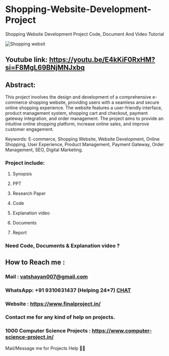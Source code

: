# Shopping-Website-Development-Project
Shopping Website Development Project Code, Document And Video Tutorial

![Shopping websit](https://github.com/user-attachments/assets/4a2f26e4-e57a-4bba-ab83-dc29e4a513f8)

## Youtube link: https://youtu.be/E4kKiF0RxHM?si=F8MgL69BNjMNJxbq

## Abstract:
This project involves the design and development of a comprehensive e-commerce shopping website, providing users with a seamless and secure online shopping experience. The website features a user-friendly interface, product management system, shopping cart and checkout, payment gateway integration, and order management. The project aims to provide an intuitive online shopping platform, increase online sales, and improve customer engagement.

Keywords:
E-commerce, Shopping Website, Website Development, Online Shopping, User Experience, Product Management, Payment Gateway, Order Management, SEO, Digital Marketing.

### Project include: 

1. Synopsis

2. PPT

3. Research Paper


4. Code

5. Explanation video

6. Documents

7. Report


### Need Code, Documents & Explanation video ? 

## How to Reach me :

### Mail : vatshayan007@gmail.com 

### WhatsApp: +91 9310631437 (Helping 24*7) **[CHAT](https://wa.me/message/CHWN2AHCPMAZK1)** 

### Website : https://www.finalproject.in/

### Contact me for any kind of help on projects.
### 1000 Computer Science Projects : https://www.computer-science-project.in/


Mail/Message me for Projects Help 🙏🏻
